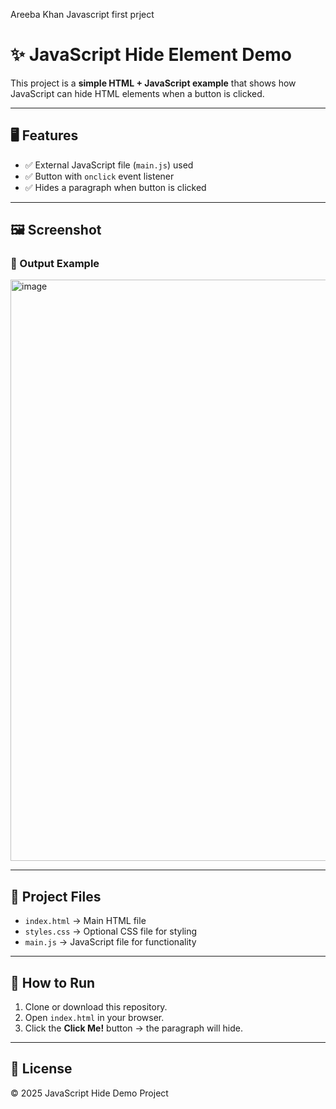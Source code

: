 Areeba Khan 
Javascript first prject
# ✨ JavaScript Hide Element Demo

This project is a **simple HTML + JavaScript example** that shows how JavaScript can hide HTML elements when a button is clicked.  

---

## 🖥️ Features
- ✅ External JavaScript file (`main.js`) used  
- ✅ Button with `onclick` event listener  
- ✅ Hides a paragraph when button is clicked  

---

## 🖼️ Screenshot

### 🔹 Output Example  
<img width="1918" height="930" alt="image" src="https://github.com/user-attachments/assets/75e060b2-dcb7-4de8-b346-bee269ffdeeb" />


---

## 📂 Project Files
- `index.html` → Main HTML file  
- `styles.css` → Optional CSS file for styling  
- `main.js` → JavaScript file for functionality  

---

## 🚀 How to Run
1. Clone or download this repository.  
2. Open `index.html` in your browser.  
3. Click the **Click Me!** button → the paragraph will hide.  

---

## 📜 License
© 2025 JavaScript Hide Demo Project
